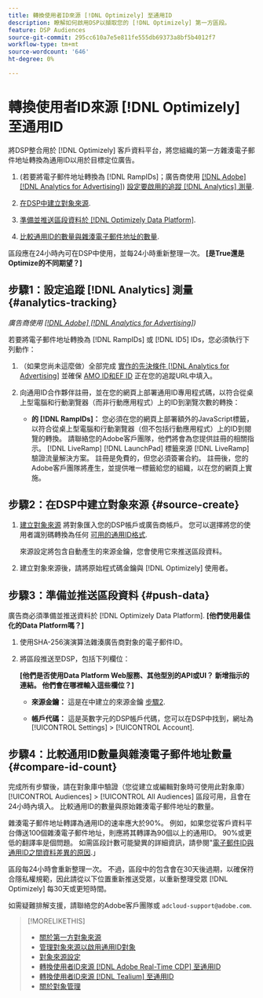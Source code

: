 ```yaml
---
title: 轉換使用者ID來源 [!DNL Optimizely] 至通用ID
description: 瞭解如何啟用DSP以擷取您的 [!DNL Optimizely] 第一方區段。
feature: DSP Audiences
source-git-commit: 295cc610a7e5e811fe555db69373a8bf5b4012f7
workflow-type: tm+mt
source-wordcount: '646'
ht-degree: 0%

---
```


# 轉換使用者ID來源 [!DNL Optimizely] 至通用ID

將DSP整合用於 [!DNL Optimizely] 客戶資料平台，將您組織的第一方雜湊電子郵件地址轉換為通用ID以用於目標定位廣告。

1. (若要將電子郵件地址轉換為 [!DNL RampIDs]<!-- or [!DNL ID5] IDs -->；廣告商使用 [[!DNL Adobe] [!DNL Analytics for Advertising]](/help/integrations/analytics/overview.md)) [設定要啟用的追蹤 [!DNL Analytics] 測量](#analytics-tracking).

1. [在DSP中建立對象來源](#source-create).

1. [準備並推送區段資料於 [!DNL Optimizely Data Platform]](#push-data).

1. [比較通用ID的數量與雜湊電子郵件地址的數量](#compare-id-count).

區段應在24小時內可在DSP中使用，並每24小時重新整理一次。 **[是True還是Optimize的不同期望？]**

## 步驟1：設定追蹤 [!DNL Analytics] 測量 {#analytics-tracking}

*廣告商使用 [[!DNL Adobe] [!DNL Analytics for Advertising]](/help/integrations/analytics/overview.md))*

若要將電子郵件地址轉換為 [!DNL RampIDs] 或 [!DNL ID5] IDs，您必須執行下列動作：

1. （如果您尚未這麼做）全部完成 [實作的先決條件 [!DNL Analytics for Advertising]](/help/integrations/analytics/prerequisites.md) 並確保 [AMO ID和EF ID](/help/integrations/analytics/ids.md) 正在您的追蹤URL中填入。

1. 向通用ID合作夥伴註冊，並在您的網頁上部署通用ID專用程式碼，以符合從桌上型電腦和行動瀏覽器（而非行動應用程式）上的ID到瀏覽次數的轉換：

   * **的 [!DNL RampIDs]：** 您必須在您的網頁上部署額外的JavaScript標籤，以符合從桌上型電腦和行動瀏覽器（但不包括行動應用程式）上的ID到閱覽的轉換。 請聯絡您的Adobe客戶團隊，他們將會為您提供註冊的相關指示。 [!DNL LiveRamp] [!DNL LaunchPad] 標籤來源 [!DNL LiveRamp] 驗證流量解決方案。 註冊是免費的，但您必須簽署合約。 註冊後，您的Adobe客戶團隊將產生，並提供唯一標籤給您的組織，以在您的網頁上實施。

## 步驟2：在DSP中建立對象來源 {#source-create}

1. [建立對象來源](source-create.md) 將對象匯入您的DSP帳戶或廣告商帳戶。 您可以選擇將您的使用者識別碼轉換為任何 [可用的通用ID格式](source-about.md).

   來源設定將包含自動產生的來源金鑰，您會使用它來推送區段資料。

1. 建立對象來源後，請將原始程式碼金鑰與 [!DNL Optimizely] 使用者。

## 步驟3：準備並推送區段資料 {#push-data}

廣告商必須準備並推送資料於 [!DNL Optimizely Data Platform].  **[他們使用最佳化的Data Platform嗎？]**  <!-- Data Platform? -->

1. 使用SHA-256演演算法雜湊廣告商對象的電子郵件ID。

1. 將區段推送至DSP，包括下列欄位：

   **[他們是否使用Data Platform Web服務、其他型別的API或UI？ 新增指示的連結。 他們會在哪裡輸入這些欄位？]**  <!-- Are they using the Data Platform web services or what? Add a link to instructions. And where will they input these fields?  -->

   * **來源金鑰：** 這是在中建立的來源金鑰 [步驟2](#source-create).

   * **帳戶代碼：** 這是英數字元的DSP帳戶代碼，您可以在DSP中找到，網址為 [!UICONTROL Settings] > [!UICONTROL Account].

## 步驟4：比較通用ID數量與雜湊電子郵件地址數量 {#compare-id-count}

完成所有步驟後，請在對象庫中驗證（您從建立或編輯對象時可使用此對象庫） [!UICONTROL Audiences] > [!UICONTROL All Audiences] 區段可用，且會在24小時內填入。 比較通用ID的數量與原始雜湊電子郵件地址的數量。

雜湊電子郵件地址轉譯為通用ID的速率應大於90%。 例如，如果您從客戶資料平台傳送100個雜湊電子郵件地址，則應將其轉譯為90個以上的通用ID。 90%或更低的翻譯率是個問題。 如需區段計數可能變異的詳細資訊，請參閱&quot;[電子郵件ID與通用ID之間資料差異的原因](#universal-ids-data-variances).」

區段每24小時會重新整理一次。 不過，區段中的包含會在30天後過期，以確保符合隱私權規範，因此請從以下位置重新推送受眾，以重新整理受眾 [!DNL Optimizely] 每30天或更短時間。

如需疑難排解支援，請聯絡您的Adobe客戶團隊或 `adcloud-support@adobe.com`.

>[!MORELIKETHIS]
>
>* [關於第一方對象來源](/help/dsp/audiences/sources/source-about.md)
>* [管理對象來源以啟用通用ID對象](source-manage.md)
>* [對象來源設定](source-settings.md)
>* [轉換使用者ID來源 [!DNL Adobe Real-Time CDP] 至通用ID](/help/dsp/audiences/sources/source-adobe-rtcdp.md)
>* [轉換使用者ID來源 [!DNL Tealium] 至通用ID](/help/dsp/audiences/sources/source-tealium.md)
>* [關於對象管理](/help/dsp/audiences/audience-about.md)
